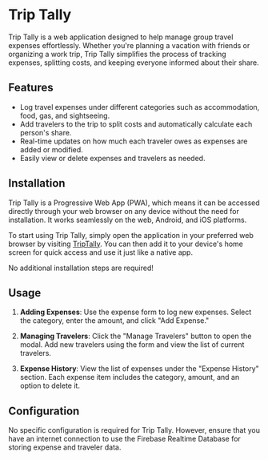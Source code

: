 # Trip Tally

Trip Tally is a web application designed to help manage group travel expenses effortlessly. Whether you're planning a vacation with friends or organizing a work trip, Trip Tally simplifies the process of tracking expenses, splitting costs, and keeping everyone informed about their share.

## Features

-   Log travel expenses under different categories such as accommodation, food, gas, and sightseeing.
-   Add travelers to the trip to split costs and automatically calculate each person's share.
-   Real-time updates on how much each traveler owes as expenses are added or modified.
-   Easily view or delete expenses and travelers as needed.

## Installation

Trip Tally is a Progressive Web App (PWA), which means it can be accessed directly through your web browser on any device without the need for installation. It works seamlessly on the web, Android, and iOS platforms.

To start using Trip Tally, simply open the application in your preferred web browser by visiting [TripTally](https://extraordinary-crumble-c2a5a1.netlify.app/). You can then add it to your device's home screen for quick access and use it just like a native app.

No additional installation steps are required!

## Usage

1. **Adding Expenses**: Use the expense form to log new expenses. Select the category, enter the amount, and click "Add Expense."

2. **Managing Travelers**: Click the "Manage Travelers" button to open the modal. Add new travelers using the form and view the list of current travelers.

3. **Expense History**: View the list of expenses under the "Expense History" section. Each expense item includes the category, amount, and an option to delete it.

## Configuration

No specific configuration is required for Trip Tally. However, ensure that you have an internet connection to use the Firebase Realtime Database for storing expense and traveler data.
